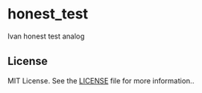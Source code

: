 # honest_test

Ivan honest test analog

## License

MIT License. See the [LICENSE](LICENSE) file for more information..